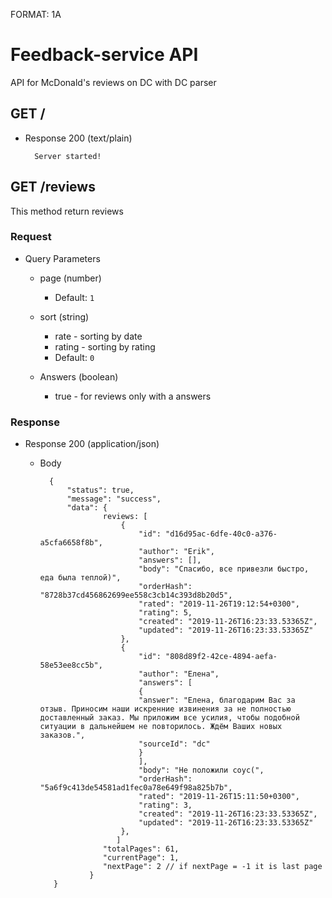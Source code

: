FORMAT: 1A

# Feedback-service API
API for McDonald's reviews on DC with DC parser 

## GET /
+ Response 200 (text/plain)

        Server started!
        
        
## GET /reviews
This method return reviews

### Request

+ Query Parameters

    + page (number)
        + Default: `1`
        
    + sort (string)
        + rate - sorting by date 
        + rating - sorting by rating
        + Default: `0`
         
    + Answers (boolean)
        + true - for reviews only with a answers 
        
### Response

+ Response 200 (application/json)

    + Body

            {
                "status": true,
                "message": "success",
                "data": {
                        reviews: [
                            {
                                "id": "d16d95ac-6dfe-40c0-a376-a5cfa6658f8b",
                                "author": "Erik",
                                "answers": [],
                                "body": "Спасибо, все привезли быстро, еда была теплой)",
                                "orderHash": "8728b37cd456862699ee558c3cb14c393d8b20d5",
                                "rated": "2019-11-26T19:12:54+0300",
                                "rating": 5,
                                "created": "2019-11-26T16:23:33.53365Z",
                                "updated": "2019-11-26T16:23:33.53365Z"
                            },
                            {
                                "id": "808d89f2-42ce-4894-aefa-58e53ee8cc5b",
                                "author": "Елена",
                                "answers": [
                                {
                                "answer": "Елена, благодарим Вас за отзыв. Приносим наши искренние извинения за не полностью доставленный заказ. Мы приложим все усилия, чтобы подобной ситуации в дальнейшем не повторилось. Ждём Ваших новых заказов.",
                                "sourceId": "dc"
                                }
                                ],
                                "body": "Не положили соус(",
                                "orderHash": "5a6f9c413de54581ad1fec0a78e649f98a825b7b",
                                "rated": "2019-11-26T15:11:50+0300",
                                "rating": 3,
                                "created": "2019-11-26T16:23:33.53365Z",
                                "updated": "2019-11-26T16:23:33.53365Z"
                            },
                           ]
                        "totalPages": 61,
                        "currentPage": 1,
                        "nextPage": 2 // if nextPage = -1 it is last page
                     }
             }
    
